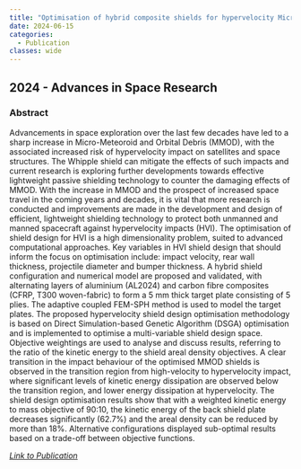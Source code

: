```yaml
---
title: "Optimisation of hybrid composite shields for hypervelocity Micro-Meteoroid and Orbital Debris (MMOD) impact"
date: 2024-06-15
categories:
  - Publication
classes: wide
---
```


## 2024 - Advances in Space Research


### Abstract

Advancements in space exploration over the last few decades have led to a sharp increase in Micro-Meteoroid and Orbital Debris (MMOD), with the associated increased risk of hypervelocity impact on satellites and space structures. The Whipple shield can mitigate the effects of such impacts and current research is exploring further developments towards effective lightweight passive shielding technology to counter the damaging effects of MMOD. With the increase in MMOD and the prospect of increased space travel in the coming years and decades, it is vital that more research is conducted and improvements are made in the development and design of efficient, lightweight shielding technology to protect both unmanned and manned spacecraft against hypervelocity impacts (HVI). The optimisation of shield design for HVI is a high dimensionality problem, suited to advanced computational approaches. Key variables in HVI shield design that should inform the focus on optimisation include: impact velocity, rear wall thickness, projectile diameter and bumper thickness. A hybrid shield configuration and numerical model are proposed and validated, with alternating layers of aluminium (AL2024) and carbon fibre composites (CFRP, T300 woven-fabric) to form a 5 mm thick target plate consisting of 5 plies. The adaptive coupled FEM-SPH method is used to model the target plates. The proposed hypervelocity shield design optimisation methodology is based on Direct Simulation-based Genetic Algorithm (DSGA) optimisation and is implemented to optimise a multi-variable shield design space. Objective weightings are used to analyse and discuss results, referring to the ratio of the kinetic energy to the shield areal density objectives. A clear transition in the impact behaviour of the optimised MMOD shields is observed in the transition region from high-velocity to hypervelocity impact, where significant levels of kinetic energy dissipation are observed below the transition region, and lower energy dissipation at hypervelocity. The shield design optimisation results show that with a weighted kinetic energy to mass objective of 90:10, the kinetic energy of the back shield plate decreases significantly (62.7%) and the areal density can be reduced by more than 18%. Alternative configurations displayed sub-optimal results based on a trade-off between objective functions.


[<em>Link to Publication</em>](https://www.sciencedirect.com/science/article/pii/S0273117724003211)